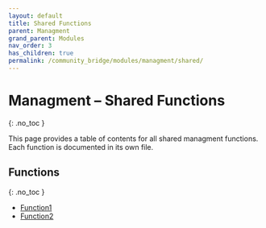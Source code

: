 ```yaml
---
layout: default
title: Shared Functions
parent: Managment
grand_parent: Modules
nav_order: 3
has_children: true
permalink: /community_bridge/modules/managment/shared/
---
```


# Managment – Shared Functions
{: .no_toc }

This page provides a table of contents for all shared managment functions. Each function is documented in its own file.

## Functions
{: .no_toc }

- [Function1](shared/Function1.md)
- [Function2](shared/Function2.md)
